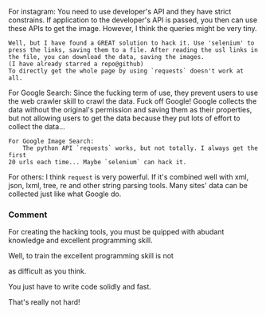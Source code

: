 For instagram:
    You need to use developer's API and they have strict constrains. If
    application to the developer's API is passed, you then can use these
    APIs to get the image. However, I think the queries might be very tiny.

    Well, but I have found a GREAT solution to hack it. Use 'selenium' to 
    press the links, saving them to a file. After reading the usl links in 
    the file, you can download the data, saving the images. 
    (I have already starred a repo@github)
    To directly get the whole page by using `requests` doesn't work at all.

For Google Search:
    Since the fucking term of use, they prevent users to use the web crawler 
    skill to crawl the data. Fuck off Google! Google collects the data without
    the original's permission and saving them as their properties, but not
    allowing users to get the data because they put lots of effort to collect
    the data...

    For Google Image Search:
        The python API `requests` works, but not totally. I always get the first 
    20 urls each time... Maybe `selenium` can hack it.

For others:
    I think `request` is very powerful. If it's combined well with xml, json,
    lxml, tree, re and other string parsing tools. Many sites' data can be
    collected just like what Google do. 


### Comment ####
For creating the hacking tools, you must be quipped
with abudant knowledge and excellent programming skill.

Well, to train the excellent programming skill is not 

as difficult as you think. 

You just have to write code solidly and fast.

That's really not hard!
